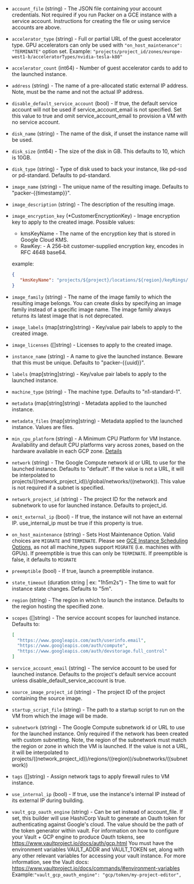 <!-- Code generated from the comments of the Config struct in builder/googlecompute/config.go; DO NOT EDIT MANUALLY -->

-   `account_file` (string) - The JSON file containing your account credentials. Not required if you
    run Packer on a GCE instance with a service account. Instructions for
    creating the file or using service accounts are above.
    
-   `accelerator_type` (string) - Full or partial URL of the guest accelerator type. GPU accelerators can
    only be used with `"on_host_maintenance": "TERMINATE"` option set.
    Example:
    `"projects/project_id/zones/europe-west1-b/acceleratorTypes/nvidia-tesla-k80"`
    
-   `accelerator_count` (int64) - Number of guest accelerator cards to add to the launched instance.
    
-   `address` (string) - The name of a pre-allocated static external IP address. Note, must be
    the name and not the actual IP address.
    
-   `disable_default_service_account` (bool) - If true, the default service account will not be used if
    service_account_email is not specified. Set this value to true and omit
    service_account_email to provision a VM with no service account.
    
-   `disk_name` (string) - The name of the disk, if unset the instance name will be used.
    
-   `disk_size` (int64) - The size of the disk in GB. This defaults to 10, which is 10GB.
    
-   `disk_type` (string) - Type of disk used to back your instance, like pd-ssd or pd-standard.
    Defaults to pd-standard.
    
-   `image_name` (string) - The unique name of the resulting image. Defaults to
    "packer-{{timestamp}}".
    
-   `image_description` (string) - The description of the resulting image.
    
-   `image_encryption_key` (\*CustomerEncryptionKey) - Image encryption key to apply to the created image. Possible values:
    * kmsKeyName -  The name of the encryption key that is stored in Google Cloud KMS.
    * RawKey: - A 256-bit customer-supplied encryption key, encodes in RFC 4648 base64.
    
    example:
    
     ``` json
     {
        "kmsKeyName": "projects/${project}/locations/${region}/keyRings/computeEngine/cryptoKeys/computeEngine/cryptoKeyVersions/4"
     }
     ```
    
-   `image_family` (string) - The name of the image family to which the resulting image belongs. You
    can create disks by specifying an image family instead of a specific
    image name. The image family always returns its latest image that is not
    deprecated.
    
-   `image_labels` (map[string]string) - Key/value pair labels to apply to the created image.
    
-   `image_licenses` ([]string) - Licenses to apply to the created image.
    
-   `instance_name` (string) - A name to give the launched instance. Beware that this must be unique.
    Defaults to "packer-{{uuid}}".
    
-   `labels` (map[string]string) - Key/value pair labels to apply to the launched instance.
    
-   `machine_type` (string) - The machine type. Defaults to "n1-standard-1".
    
-   `metadata` (map[string]string) - Metadata applied to the launched instance.
    
-   `metadata_files` (map[string]string) - Metadata applied to the launched instance. Values are files.
    
-   `min_cpu_platform` (string) - A Minimum CPU Platform for VM Instance. Availability and default CPU
    platforms vary across zones, based on the hardware available in each GCP
    zone.
    [Details](https://cloud.google.com/compute/docs/instances/specify-min-cpu-platform)
    
-   `network` (string) - The Google Compute network id or URL to use for the launched instance.
    Defaults to "default". If the value is not a URL, it will be
    interpolated to
    projects/((network_project_id))/global/networks/((network)). This value
    is not required if a subnet is specified.
    
-   `network_project_id` (string) - The project ID for the network and subnetwork to use for launched
    instance. Defaults to project_id.
    
-   `omit_external_ip` (bool) - If true, the instance will not have an external IP. use_internal_ip must
    be true if this property is true.
    
-   `on_host_maintenance` (string) - Sets Host Maintenance Option. Valid choices are `MIGRATE` and
    `TERMINATE`. Please see [GCE Instance Scheduling
    Options](https://cloud.google.com/compute/docs/instances/setting-instance-scheduling-options),
    as not all machine\_types support `MIGRATE` (i.e. machines with GPUs).
    If preemptible is true this can only be `TERMINATE`. If preemptible is
    false, it defaults to `MIGRATE`
    
-   `preemptible` (bool) - If true, launch a preemptible instance.
    
-   `state_timeout` (duration string | ex: "1h5m2s") - The time to wait for instance state changes. Defaults to "5m".
    
-   `region` (string) - The region in which to launch the instance. Defaults to the region
    hosting the specified zone.
    
-   `scopes` ([]string) - The service account scopes for launched
    instance. Defaults to:
    
    ``` json
    [
      "https://www.googleapis.com/auth/userinfo.email",
      "https://www.googleapis.com/auth/compute",
      "https://www.googleapis.com/auth/devstorage.full_control"
    ]
    ```
    
-   `service_account_email` (string) - The service account to be used for launched instance. Defaults to the
    project's default service account unless disable_default_service_account
    is true.
    
-   `source_image_project_id` (string) - The project ID of the project containing the source image.
    
-   `startup_script_file` (string) - The path to a startup script to run on the VM from which the image will
    be made.
    
-   `subnetwork` (string) - The Google Compute subnetwork id or URL to use for the launched
    instance. Only required if the network has been created with custom
    subnetting. Note, the region of the subnetwork must match the region or
    zone in which the VM is launched. If the value is not a URL, it will be
    interpolated to
    projects/((network_project_id))/regions/((region))/subnetworks/((subnetwork))
    
-   `tags` ([]string) - Assign network tags to apply firewall rules to VM instance.
    
-   `use_internal_ip` (bool) - If true, use the instance's internal IP instead of its external IP
    during building.
    
-   `vault_gcp_oauth_engine` (string) - Can be set instead of account_file. If set, this builder will use
    HashiCorp Vault to generate an Oauth token for authenticating against
    Google's cloud. The value should be the path of the token generator
    within vault.
    For information on how to configure your Vault + GCP engine to produce
    Oauth tokens, see https://www.vaultproject.io/docs/auth/gcp.html
    You must have the environment variables VAULT_ADDR and VAULT_TOKEN set,
    along with any other relevant variables for accessing your vault
    instance. For more information, see the Vault docs:
    https://www.vaultproject.io/docs/commands/#environment-variables
    Example:`"vault_gcp_oauth_engine": "gcp/token/my-project-editor",`
    